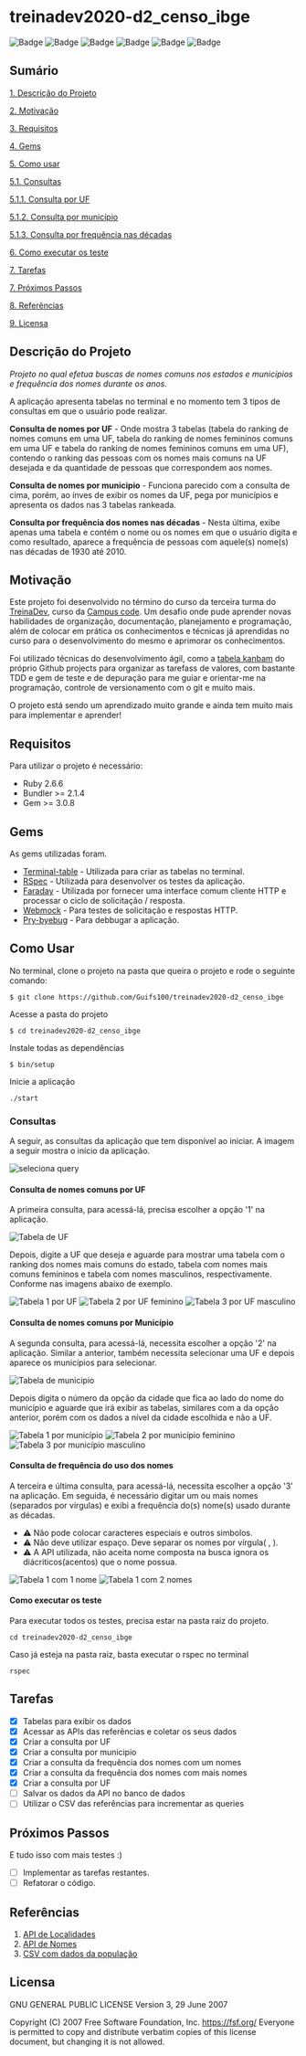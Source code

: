 # treinadev2020-d2_censo_ibge

![Badge](https://img.shields.io/badge/STATUS-PROGRESS-orange)
![Badge](https://img.shields.io/github/issues/Guifs100/treinadev2020-d2_censo_ibge)
![Badge](https://img.shields.io/github/forks/Guifs100/treinadev2020-d2_censo_ibge)
![Badge](https://img.shields.io/github/stars/Guifs100/treinadev2020-d2_censo_ibge)
![Badge](https://img.shields.io/github/license/Guifs100/treinadev2020-d2_censo_ibge)
![Badge](https://img.shields.io/badge/code%20style-rubocop-brightgreen)
## Sumário

[1. Descrição do Projeto](#descricao)

[2. Motivação](#motivacao)

[3. Requisitos](#requisitos)

[4. Gems](#gems)

[5. Como usar](#como_usar)

[5.1. Consultas](#consultas)
  
[5.1.1. Consulta por UF](#consulta1)
  
[5.1.2. Consulta por município](#consulta2)
  
[5.1.3. Consulta por frequência nas décadas](#consulta3)

[6. Como executar os teste](#teste)

[7. Tarefas](#tarefas)

[7. Próximos Passos](#proximos_passos)

[8. Referências](#referencias)

[9. Licensa](#licensa)

## Descrição do Projeto <a name = "descricao">
_Projeto no qual efetua buscas de nomes comuns nos estados e municípios e frequência dos nomes durante os anos._

A aplicação apresenta tabelas no terminal e no momento tem 3 tipos de consultas em que o usuário pode realizar.

**Consulta de nomes por UF** - Onde mostra 3 tabelas (tabela do ranking de nomes comuns em uma UF, tabela do ranking de nomes femininos comuns em uma UF e tabela do ranking de nomes femininos comuns em uma UF), contendo o ranking das pessoas com os nomes mais comuns na UF desejada e da quantidade de pessoas que correspondem aos nomes.

**Consulta de nomes por municipio** - Funciona parecido com a consulta de cima, porém, ao ínves de exibir os nomes da UF, pega por municípios e apresenta os dados nas 3 tabelas rankeada.

**Consulta por frequência dos nomes nas décadas** - Nesta última, exibe apenas uma tabela e contém o nome ou os nomes em que o usuário digita e como resultado, aparece a frequência de pessoas com aquele(s) nome(s) nas décadas de 1930 até 2010.

## Motivação <a name= "motivacao">

Este projeto foi desenvolvido no término do curso da terceira turma do [TreinaDev](https://www.treinadev.com.br/), curso da [Campus code](https://www.campuscode.com.br/). Um desafio onde pude aprender novas habilidades de organização, documentação, planejamento e programação, além de colocar em prática os conhecimentos e técnicas já aprendidas no curso para o desenvolvimento do mesmo e aprimorar os conhecimentos.

Foi utilizado técnicas do desenvolvimento ágil, como a [tabela kanbam](https://github.com/Guifs100/treinadev2020-d2_censo_ibge/projects/1) do próprio Github projects para organizar as tarefass de valores, com bastante TDD e gem de teste e de depuração para me guiar e orientar-me na programação, controle de versionamento com o git e muito mais.

O projeto está sendo um aprendizado muito grande e ainda tem muito mais para implementar e aprender!

## Requisitos <a name= "requisitos">

Para utilizar o projeto é necessário:
  - Ruby 2.6.6
  - Bundler >= 2.1.4
  - Gem >= 3.0.8

## Gems <a name= "gems">

As gems utilizadas foram.
- [Terminal-table](https://github.com/tj/terminal-table) - Utilizada para criar as tabelas no terminal.
- [RSpec](https://github.com/rspec/rspec) - Utilizada para desenvolver os testes da aplicação.
- [Faraday](https://github.com/lostisland/faraday) - Utilizada por fornecer uma interface comum cliente HTTP e processar o ciclo de solicitação / resposta. 
- [Webmock](https://github.com/bblimke/webmock) - Para testes de solicitação e respostas HTTP.
- [Pry-byebug](https://github.com/deivid-rodriguez/pry-byebug) - Para debbugar a aplicação.


## Como Usar <a name = "como_usar"></a>

 No terminal, clone o projeto na pasta que queira o projeto e rode o seguinte comando:
 
 ~~~ 
 $ git clone https://github.com/Guifs100/treinadev2020-d2_censo_ibge 
 ~~~
 Acesse a pasta do projeto
 ~~~
 $ cd treinadev2020-d2_censo_ibge
 ~~~
 Instale todas as dependências 
 ~~~
 $ bin/setup
 ~~~
 Inicie a aplicação
 ~~~
 ./start
 ~~~

### Consultas <a name = "consultas"></a>

A seguir, as consultas da aplicação que tem disponível ao iniciar. A imagem a seguir mostra o início da aplicação.

![seleciona query](https://github.com/Guifs100/treinadev2020-d2_censo_ibge/blob/master/assets/select_query.png)

#### Consulta de nomes comuns por UF <a name = "consulta1"></a>

A primeira consulta, para acessá-lá, precisa escolher a opção '1' na aplicação.

![Tabela de UF](https://github.com/Guifs100/treinadev2020-d2_censo_ibge/blob/master/assets/ufs.png)

Depois, digite a UF que deseja e aguarde para mostrar uma tabela com o ranking dos nomes mais comuns do estado, tabela com nomes mais comuns femininos e tabela com nomes masculinos, respectivamente. Conforme nas imagens abaixo de exemplo.

![Tabela 1 por UF](https://github.com/Guifs100/treinadev2020-d2_censo_ibge/blob/master/assets/t1_query1.png)
![Tabela 2 por UF feminino](https://github.com/Guifs100/treinadev2020-d2_censo_ibge/blob/master/assets/t2_query1.png)
![Tabela 3 por UF masculino](https://github.com/Guifs100/treinadev2020-d2_censo_ibge/blob/master/assets/t2_query1.png)

#### Consulta de nomes comuns por Município <a name = "consulta2"></a>

A segunda consulta, para acessá-lá, necessita escolher a opção '2' na aplicação. Similar a anterior, também necessita selecionar uma UF e depois aparece os municípios para selecionar.

![Tabela de municipio](https://github.com/Guifs100/treinadev2020-d2_censo_ibge/blob/master/assets/select_city.png)

Depois digita o número da opção da cidade que fica ao lado do nome do município e aguarde que irá exibir as tabelas, similares com a da opção anterior, porém com os dados a nível da cidade escolhida e não a UF.

![Tabela 1 por município](https://github.com/Guifs100/treinadev2020-d2_censo_ibge/blob/master/assets/t1_query2.png)
![Tabela 2 por município feminino](https://github.com/Guifs100/treinadev2020-d2_censo_ibge/blob/master/assets/t2_query2.png)
![Tabela 3 por município masculino](https://github.com/Guifs100/treinadev2020-d2_censo_ibge/blob/master/assets/t3_query2.png)

#### Consulta de frequência do uso dos nomes <a name = "consulta3"></a>

A terceira e última consulta, para acessá-lá, necessita escolher a opção '3' na aplicação.
Em seguida, é necessário digitar um ou mais nomes (separados por vírgulas) e exibi a frequência do(s) nome(s) usado durante as décadas.

- :warning: Não pode colocar caracteres especiais e outros simbolos.
- :warning: Não deve utilizar espaço. Deve separar os nomes por vírgula( , ).
- :warning: A API utilizada, não aceita nome composta na busca ignora os diácriticos(acentos) que o nome possua.

![Tabela 1 com 1 nome](https://github.com/Guifs100/treinadev2020-d2_censo_ibge/blob/master/assets/t1_query3_one_name.png)
![Tabela 1 com 2 nomes](https://github.com/Guifs100/treinadev2020-d2_censo_ibge/blob/master/assets/t1_query3_two_names.png)

#### Como executar os teste <a name = "teste"></a>

Para executar todos os testes, precisa estar na pasta raiz do projeto.
~~~
cd treinadev2020-d2_censo_ibge
~~~

Caso já esteja na pasta raiz, basta executar o rspec no terminal
~~~
rspec
~~~

## Tarefas <a name = "tarefas"></a>

- [x] Tabelas para exibir os dados
- [x] Acessar as APIs das referências e coletar os seus dados
- [x] Criar a consulta por UF
- [x] Criar a consulta por municipio
- [x] Criar a consulta da frequência dos nomes com um nomes
- [x] Criar a consulta da frequência dos nomes com mais nomes
- [x] Criar a consulta por UF
- [ ] Salvar os dados da API no banco de dados
- [ ] Utilizar o CSV das referências para incrementar as queries

## Próximos Passos <a name = "proximos_passos"></a>

E tudo isso com mais testes :)
- [ ] Implementar as tarefas restantes.
- [ ] Refatorar o código.

## Referências  <a name = "referencias"></a>

1. [API de Localidades](https://servicodados.ibge.gov.br/api/docs/localidades?versao=1)
2. [API de Nomes](https://servicodados.ibge.gov.br/api/docs/censos/nomes?versao=2)
3. [CSV com dados da população](https://campus-code.s3-sa-east-1.amazonaws.com/treinadev/populacao_2019.csv)


## Licensa <a name = "licensa"></a>

 GNU GENERAL PUBLIC LICENSE
                       Version 3, 29 June 2007

 Copyright (C) 2007 Free Software Foundation, Inc. <https://fsf.org/>
 Everyone is permitted to copy and distribute verbatim copies
 of this license document, but changing it is not allowed.
